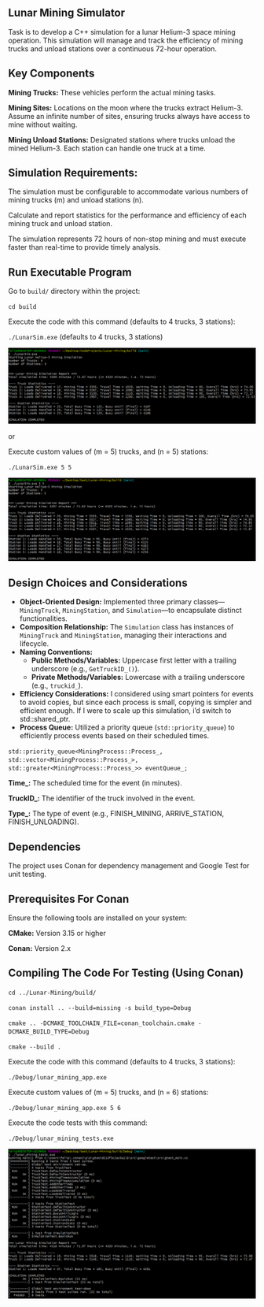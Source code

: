 ## Lunar Mining Simulator

Task is to develop a C++ simulation for a lunar Helium-3 space mining operation. This
simulation will manage and track the efficiency of mining trucks and unload stations over a
continuous 72-hour operation.

## Key Components

**Mining Trucks:** These vehicles perform the actual mining tasks.

**Mining Sites:** Locations on the moon where the trucks extract Helium-3. Assume an infinite
number of sites, ensuring trucks always have access to mine without waiting.

**Mining Unload Stations:** Designated stations where trucks unload the mined Helium-3. Each
station can handle one truck at a time.


## Simulation Requirements:

The simulation must be configurable to accommodate various numbers of mining trucks (m)
and unload stations (n).

Calculate and report statistics for the performance and efficiency of each mining truck and
unload station.

The simulation represents 72 hours of non-stop mining and must execute faster than
real-time to provide timely analysis.

## Run Executable Program

Go to `build/` directory within the project: 

`cd build`

Execute the code with this command (defaults to 4 trucks, 3 stations):

`./LunarSim.exe` (defaults to 4 trucks, 3 stations)

![alt text](images/LunarSimulationExe.png)

or

Execute custom values of (m = 5) trucks, and (n = 5) stations:

`./LunarSim.exe 5 5` 

![alt text](images/LunarSimCustom.png)


## Design Choices and Considerations

- **Object-Oriented Design:** Implemented three primary classes—`MiningTruck`, `MiningStation`, and `Simulation`—to encapsulate distinct functionalities.
- **Composition Relationship:** The `Simulation` class has instances of `MiningTruck` and `MiningStation`, managing their interactions and lifecycle.
- **Naming Conventions:** 
  - **Public Methods/Variables:** Uppercase first letter with a trailing underscore (e.g., `GetTruckID_()`).
  - **Private Methods/Variables:** Lowercase with a trailing underscore (e.g., `truckid_`).
- **Efficiency Considerations:** I considered using smart pointers for events to avoid copies, but since each process is small, copying is simpler and efficient enough. If I were to scale up this simulation, i’d switch to std::shared_ptr<Process>.
- **Process Queue:** Utilized a priority queue (`std::priority_queue`) to efficiently process events based on their scheduled times.

`std::priority_queue<MiningProcess::Process_, std::vector<MiningProcess::Process_>, std::greater<MiningProcess::Process_>> eventQueue_;`

**Time_:** The scheduled time for the event (in minutes).

**TruckID_:** The identifier of the truck involved in the event.

**Type_:** The type of event (e.g., FINISH_MINING, ARRIVE_STATION, FINISH_UNLOADING).


## Dependencies

The project uses Conan for dependency management and Google Test for unit testing.

## Prerequisites For Conan

Ensure the following tools are installed on your system:

**CMake:** Version 3.15 or higher

**Conan:** Version 2.x


## Compiling The Code For Testing (Using Conan)

`cd ../Lunar-Mining/build/`

`conan install .. --build=missing -s build_type=Debug`

`cmake .. -DCMAKE_TOOLCHAIN_FILE=conan_toolchain.cmake -DCMAKE_BUILD_TYPE=Debug`

`cmake --build .`

Execute the code with this command (defaults to 4 trucks, 3 stations):

`./Debug/lunar_mining_app.exe` 

Execute custom values of (m = 5) trucks, and (n = 6) stations:

`./Debug/lunar_mining_app.exe 5 6` 

Execute the code tests with this command:

`./Debug/lunar_mining_tests.exe` 

![alt text](images/SimulationTests.png)
